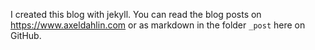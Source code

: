 I created this blog with jekyll. You can read the blog posts on https://www.axeldahlin.com or as markdown in the folder ```_post``` here on GitHub.
